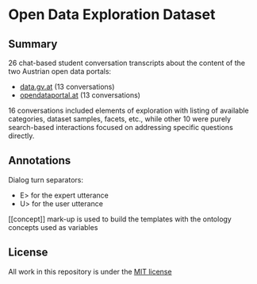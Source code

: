 # Open Data Exploration Dataset

## Summary

26 chat-based student conversation transcripts about the content of the two Austrian open data portals:

* [data.gv.at](https://www.data.gv.at) (13 conversations)
* [opendataportal.at](opendataportal.at) (13 conversations)


16 conversations included elements of exploration with listing of available categories, dataset samples, facets, etc., while other 10 were purely search-based interactions focused on addressing specific questions directly.


## Annotations

Dialog turn separators:

* E> for the expert utterance
* U> for the user utterance


[[concept]] mark-up is used to build the templates with the ontology concepts used as variables


## License  
  
All work in this repository is under the [MIT license](LICENSE)
